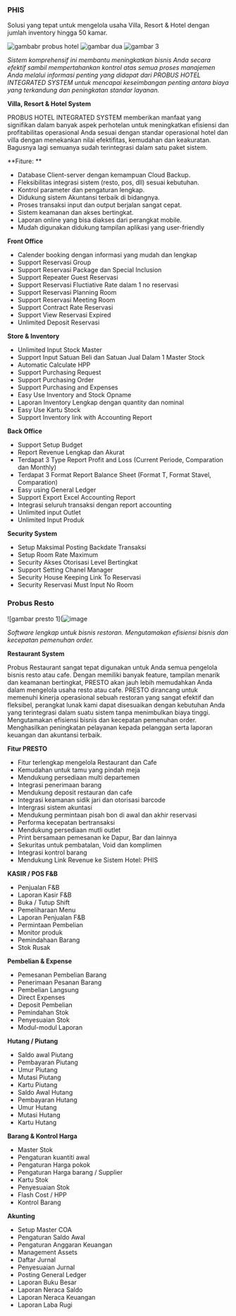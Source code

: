 ### PHIS

Solusi yang tepat untuk mengelola usaha Villa, Resort & Hotel dengan jumlah inventory hingga 50 kamar.

![gambabr probus hotel](https://i.postimg.cc/1X1t091h/Screen-Shot-2022-02-14-at-11-47-13.png)
![gambar dua](http://probuspms.com/site/assets/files/1531/banner_hardware.jpg)
![gambar 3](http://www.probussystem.com/site/assets/files/1394/1.png)

_Sistem komprehensif ini membantu meningkatkan bisnis Anda secara efektif sambil mempertahankan kontrol atas semua proses 
manajemen Anda melalui informasi penting yang didapat dari PROBUS HOTEL INTEGRATED SYSTEM untuk mencapai keseimbangan 
penting antara biaya yang terkandung dan peningkatan standar layanan._

__Villa, Resort & Hotel System__

PROBUS HOTEL INTEGRATED SYSTEM memberikan manfaat yang signifikan dalam banyak aspek perhotelan untuk meningkatkan efisiensi dan profitabilitas operasional Anda sesuai dengan standar operasional hotel dan villa dengan menekankan nilai efektifitas, kemudahan dan keakuratan. 
Bagusnya lagi semuanya sudah terintegrasi dalam satu paket sistem.

**Fiture: **

- Database Client-server dengan kemampuan Cloud Backup.
- Fleksibilitas integrasi sistem (resto, pos, dll) sesuai kebutuhan.
- Kontrol parameter dan pengaturan lengkap.
- Didukung sistem Akuntansi terbaik di bidangnya.
- Proses transaksi input dan output berjalan sangat cepat.
- Sistem keamanan dan akses bertingkat.
- Laporan online yang bisa diakses dari perangkat mobile.
- Mudah digunakan didukung tampilan aplikasi yang user-friendly

**Front Office**

- Calender booking dengan informasi yang mudah dan lengkap
- Support Reservasi Group
- Support Reservasi Package dan Special Inclusion
- Support Repeater Guest Reservasi
- Support Reservasi Fluctiative Rate dalam 1 no reservasi
- Support Reservasi Planning Room
- Support Reservasi Meeting Room
- Support Contract Rate Reservasi
- Support View Reservasi Expired
- Unlimited Deposit Reservasi

**Store & Inventory**

- Unlimited Input Stock Master
- Support Input Satuan Beli dan Satuan Jual Dalam 1 Master Stock
- Automatic Calculate HPP
- Support Purchasing Request
- Support Purchasing Order
- Support Purchasing and Expenses
- Easy Use Inventory and Stock Opname
- Laporan Inventory Lengkap dengan quantity dan nominal
- Easy Use Kartu Stock
- Support Inventory link with Accounting Report

**Back Office**

- Support Setup Budget
- Report Revenue Lengkap dan Akurat
- Terdapat 3 Type Report Profit and Loss (Current Periode, Comparation dan Monthly)
- Terdapat 3 Format Report Balance Sheet (Format T, Format Stavel, Comparation)
- Easy using General Ledger
- Support Export Excel Accounting Report
- Integrasi seluruh transaksi dengan report accounting
- Unlimited input Outlet
- Unlimited Input Produk

**Security System**

- Setup Maksimal Posting Backdate Transaksi
- Setup Room Rate Maximum
- Security Akses Otorisasi Level Bertingkat
- Support Setting Chanel Manager
- Security House Keeping Link To Reservasi
- Security Reservasi Must Input No Room


### Probus Resto

![gambar presto 1](![image](https://user-images.githubusercontent.com/12760538/153798276-9704b297-4465-463b-9f20-5545bea38627.png)


_Software lengkap untuk bisnis restoran. Mengutamakan efisiensi bisnis dan kecepatan pemenuhan order._

**Restaurant System**

Probus Restaurant sangat tepat digunakan untuk Anda semua pengelola bisnis resto atau cafe. Dengan memiliki banyak feature, tampilan menarik dan keamanan bertingkat,  PRESTO akan jauh lebih memudahkan Anda dalam mengelola usaha resto atau cafe. PRESTO dirancang untuk memenuhi kinerja operasional sebuah restoran yang sangat efektif dan fleksibel, perangkat lunak kami dapat disesuaikan dengan kebutuhan Anda yang terintegrasi dalam suatu sistem tanpa menimbulkan biaya tinggi. Mengutamakan efisiensi bisnis dan kecepatan pemenuhan order. Menghasilkan peningkatan pelayanan kepada pelanggan serta laporan keuangan dan akuntansi terbaik.

**Fitur PRESTO**

- Fitur terlengkap mengelola Restaurant dan Cafe
- Kemudahan untuk tamu yang pindah meja
- Mendukung persediaan multi departemen
- Integrasi penerimaan barang
- Mendukung deposit restauran dan cafe
- Integrasi keamanan sidik jari dan otorisasi barcode
- Intergrasi sistem akuntasi
- Mendukung permintaan pisah bon di awal dan akhir reservasi
- Performa kecepatan bertransaksi
- Mendukung persediaan mutli outlet
- Print bersamaan pemesanan ke Dapur, Bar dan lainnya
- Sekuritas untuk pembatalan, Void dan komplimen
- Integrasi kontrol barang
- Mendukung Link Revenue ke Sistem Hotel: PHIS

**KASIR / POS F&B**

- Penjualan F&B
- Laporan Kasir F&B
- Buka / Tutup Shift
- Pemeliharaan Menu
- Laporan Penjualan F&B
- Permintaan Pembelian
- Monitor produk
- Pemindahaan Barang
- Stok Rusak

**Pembelian & Expense**

- Pemesanan Pembelian Barang
- Penerimaan Pesanan Barang
- Pembelian Langsung
- Direct Expenses
- Deposit Pembelian
- Pemindahan Stok
- Penyesuaian Stok
- Modul-modul Laporan

**Hutang / Piutang**

- Saldo awal Piutang
- Pembayaran Piutang
- Umur Piutang
- Mutasi Piutang
- Kartu Piutang
- Saldo Awal Hutang
- Pembayaran Hutang
- Umur Hutang
- Mutasi Hutang
- Kartu Hutang

**Barang & Kontrol Harga**

- Master Stok
- Pengaturan kuantiti awal
- Pengaturan Harga pokok
- Pengaturan Harga barang / Supplier
- Kartu Stok
- Penyesuaian Stok
- Flash Cost / HPP
- Kontrol Barang

**Akunting**

- Setup Master COA
- Pengaturan Saldo Awal
- Pengaturan Anggaran Keuangan
- Management Assets
- Daftar Jurnal
- Penyesuaian Jurnal
- Posting General Ledger
- Laporan Buku Besar
- Laporan Neraca Saldo
- Laporan Neraca Keuangan
- Laporan Laba Rugi

